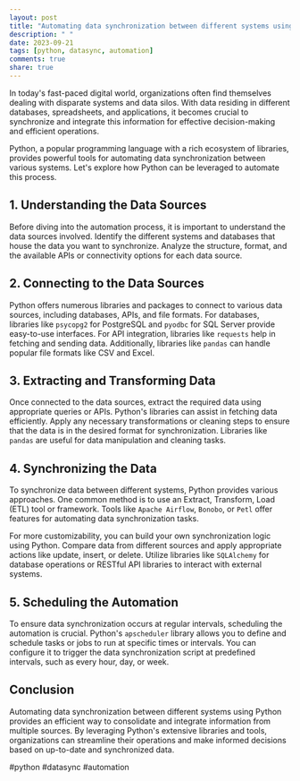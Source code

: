```yaml
---
layout: post
title: "Automating data synchronization between different systems using Python"
description: " "
date: 2023-09-21
tags: [python, datasync, automation]
comments: true
share: true
---
```


In today's fast-paced digital world, organizations often find themselves dealing with disparate systems and data silos. With data residing in different databases, spreadsheets, and applications, it becomes crucial to synchronize and integrate this information for effective decision-making and efficient operations.

Python, a popular programming language with a rich ecosystem of libraries, provides powerful tools for automating data synchronization between various systems. Let's explore how Python can be leveraged to automate this process.

## 1. Understanding the Data Sources

Before diving into the automation process, it is important to understand the data sources involved. Identify the different systems and databases that house the data you want to synchronize. Analyze the structure, format, and the available APIs or connectivity options for each data source.

## 2. Connecting to the Data Sources

Python offers numerous libraries and packages to connect to various data sources, including databases, APIs, and file formats. For databases, libraries like `psycopg2` for PostgreSQL and `pyodbc` for SQL Server provide easy-to-use interfaces. For API integration, libraries like `requests` help in fetching and sending data. Additionally, libraries like `pandas` can handle popular file formats like CSV and Excel.

## 3. Extracting and Transforming Data

Once connected to the data sources, extract the required data using appropriate queries or APIs. Python's libraries can assist in fetching data efficiently. Apply any necessary transformations or cleaning steps to ensure that the data is in the desired format for synchronization. Libraries like `pandas` are useful for data manipulation and cleaning tasks.

## 4. Synchronizing the Data

To synchronize data between different systems, Python provides various approaches. One common method is to use an Extract, Transform, Load (ETL) tool or framework. Tools like `Apache Airflow`, `Bonobo`, or `Petl` offer features for automating data synchronization tasks.

For more customizability, you can build your own synchronization logic using Python. Compare data from different sources and apply appropriate actions like update, insert, or delete. Utilize libraries like `SQLAlchemy` for database operations or RESTful API libraries to interact with external systems.

## 5. Scheduling the Automation

To ensure data synchronization occurs at regular intervals, scheduling the automation is crucial. Python's `apscheduler` library allows you to define and schedule tasks or jobs to run at specific times or intervals. You can configure it to trigger the data synchronization script at predefined intervals, such as every hour, day, or week.

## Conclusion

Automating data synchronization between different systems using Python provides an efficient way to consolidate and integrate information from multiple sources. By leveraging Python's extensive libraries and tools, organizations can streamline their operations and make informed decisions based on up-to-date and synchronized data.

#python #datasync #automation